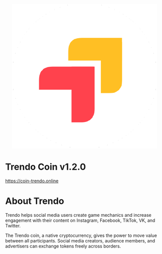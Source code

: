 <p align="center">
  <img src="https://github.com/trendo-official/trendo-master/blob/master/src/test/Trendo%20logo.png">
</p>


Trendo Coin  v1.2.0
=====================================

https://coin-trendo.online

About Trendo
=====================================

Trendo helps social media users create game mechanics and increase engagement with their content on Instagram, Facebook, TikTok, VK, and Twitter. 

The Trendo coin, a native cryptocurrency, gives the power to move value between all participants. Social media creators, audience members, and advertisers can exchange tokens freely across borders.
